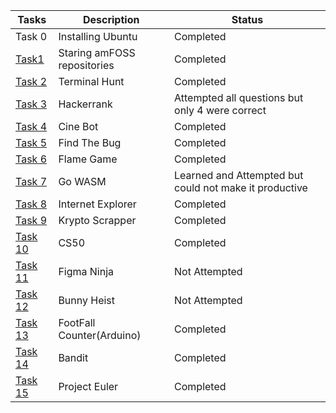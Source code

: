 |Tasks | Description | Status |
| -------- | -------- | -------- |
|  Task 0 | Installing Ubuntu |  Completed |
|  [Task1](https://github.com/RyzenGG6/-amFOSS_tasks/tree/master/TASK%201) |  Staring amFOSS repositories | 	Completed |
| [Task 2](https://github.com/RyzenGG6/-amFOSS_tasks/tree/master/TASK%202) |  Terminal Hunt |  	Completed |
|[Task 3](https://github.com/RyzenGG6/-amFOSS_tasks/tree/master/TASK%203) |  Hackerrank |  Attempted all questions but only 4 were correct |
| [Task 4](https://github.com/RyzenGG6/-amFOSS_tasks/tree/master/TASK%204) |  Cine Bot |  	Completed |
|[Task 5](https://github.com/RyzenGG6/-amFOSS_tasks/tree/master/TASK%205) |  Find The Bug |  Completed |
| [Task 6](https://github.com/RyzenGG6/-amFOSS_tasks/tree/master/TASK%206) |  Flame Game |  	Completed |
|[Task 7](https://github.com/RyzenGG6/-amFOSS_tasks/tree/master/TASK%207) |  Go WASM |  Learned and Attempted but could not make it productive |
| [Task 8](https://github.com/RyzenGG6/-amFOSS_tasks/tree/master/TASK%208) |  Internet Explorer |  	Completed |
|[Task 9](https://github.com/RyzenGG6/-amFOSS_tasks/tree/master/TASK%209) |  Krypto Scrapper |  Completed |
| [Task 10](https://github.com/RyzenGG6/-amFOSS_tasks/tree/master/TASK%210) |  CS50 |  	Completed |
|[Task 11](https://github.com/RyzenGG6/-amFOSS_tasks/tree/master/TASK%211) |  Figma Ninja |  Not Attempted |
| [Task 12](https://github.com/RyzenGG6/-amFOSS_tasks/tree/master/TASK%212) |  Bunny Heist | Not Attempted |
|[Task 13](https://github.com/RyzenGG6/-amFOSS_tasks/tree/master/TASK%213) |  FootFall Counter(Arduino) |  	Completed |
| [Task 14](https://github.com/RyzenGG6/-amFOSS_tasks/tree/master/TASK%214) |  Bandit |  	Completed |
|[Task 15](https://github.com/RyzenGG6/-amFOSS_tasks/tree/master/TASK%215) |  Project Euler |  	Completed |
